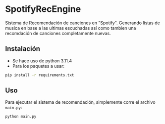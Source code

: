 # SpotifyRecEngine
Sistema de Recomendación de canciones en "Spotify". Generando listas de musica en base a las ultimas escuchadas así como tambien una recomdación de canciones completamente nuevas.

## Instalación
- Se hace uso de python 3.11.4
- Para los paquetes a usar:
```bash
pip install -r requirements.txt
```
## Uso
Para ejecutar el sistema de recomendación, simplemente corre el archivo `main.py`:

```bash
python main.py
```
